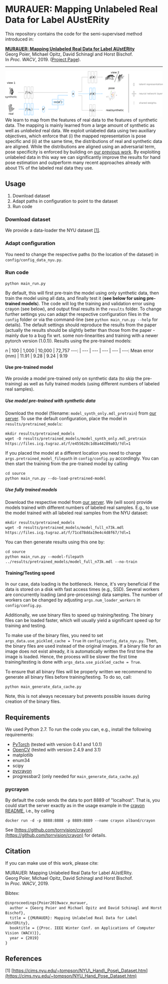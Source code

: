 # MURAUER: Mapping Unlabeled Real Data for Label AUstERity
This repository contains the code for the semi-supervised method introduced in:  

[**MURAUER: Mapping Unlabeled Real Data for Label AUstERity**](https://arxiv.org/abs/1811.09497)  
Georg Poier, Michael Opitz, David Schinagl and Horst Bischof.  
In *Proc. WACV*, 2019. ([Project Page](https://poier.github.io/murauer/)).

---

![Architecture sketch for the introduced system](./docs/images/architecture.png)  
We learn to map from the features of real data to the features of synthetic data. 
The mapping is mainly learned from a large amount of synthetic as well as _unlabeled_ real data. 
We exploit unlabeled data using two auxiliary objectives, 
which enforce that (i) the mapped representation is pose specific and 
(ii) at the same time, the distributions of real and synthetic data are aligned.
While the distributions are aligned using an adversarial term, 
pose specificity is enforced by building on 
[our previous work](https://poier.github.io/PreView/). 
By exploiting unlabeled data in this way 
we can significantly improve the results for hand pose estimation and 
outperform many recent approaches already with about 1% of the labeled real data they use.

## Usage
1. Download dataset
2. Adapt paths in configuration to point to the dataset
3. Run code

### Download dataset
We provide a data-loader the 
NYU dataset [[1]](https://cims.nyu.edu/~tompson/NYU_Hand_Pose_Dataset.htm).

### Adapt configuration 
You need to change the respective paths (to the location of the dataset) 
in `config/config_data_nyu.py`.

### Run code

    python main_run.py

By default, this will first pre-train the model using only synthetic data, then
train the model using all data, and finally test it 
(**see below for using pre-trained models**).
The code will log the training and validation error using crayon 
(see below),
and output final results in the `results` folder.
To change further settings you can adapt the respective configuration files 
in the `config` folder or via the command-line 
(see `python main_run.py --help` for details). 
The default settings should reproduce the results from the paper 
(actually the results should be slightly better than those from the paper - 
mainly due to a bug fix wrt. some non-linearities and 
training with a newer pytorch version (1.0.1)).
Results using the pre-trained models:

*n*  | 100 | 1,000 | 10,000 | 72,757
---: | --- | --- | --- | --- | ---: 
Mean error (mm) | 11.91 | 9.28 | 9.24 | 9.19


#### Use pre-trained model
We provide a model pre-trained only on synthetic data (to skip 
the pre-training) as well as fully trained models (using different 
numbers of labeled real samples).

##### Use model pre-trained with synthetic data
Download the model (filename: `model_synth_only.mdl_pretrain`) from 
[our server](https://files.icg.tugraz.at/d/0e6ccba6689040349f21/).
To use the default configuration, place the model in `results/pretrained_models`:
```
mkdir results/pretrained_models
wget -O results/pretrained_models/model_synth_only.mdl_pretrain https://files.icg.tugraz.at/f/e455628c1d8a44289a03/?dl=1
```
If you placed the model at a different location you need to change 
`args.pretrained_model_filepath` in `config/config.py` accordingly. You can then start the training from the pre-trained model by calling
```
cd source
python main_run.py --do-load-pretrained-model
```

##### Use fully trained models
Download the respective model from 
[our server](https://files.icg.tugraz.at/d/0e6ccba6689040349f21/).
We (will soon) provide models trained with different numbers of labeled real samples.
E.g., to use the model trained with all labeled real samples from the NYU dataset:
```
mkdir results/pretrained_models
wget -O results/pretrained_models/model_full_n73k.mdl https://files.icg.tugraz.at/f/71cd78dda19e4c4d8f67/?dl=1
```
You can then generate results using this one by:
```
cd source
python main_run.py --model-filepath ../results/pretrained_models/model_full_n73k.mdl --no-train
```

#### Training/Testing speed
In our case, data loading is the bottleneck. 
Hence, it's very beneficial if the data is stored on a disk with fast access times (e.g., SSD).
Several workers are concurrently loading (and pre-processing) data samples.
The number of workers can be changed by adjusting `args.num_loader_workers` 
in `config/config.py`.

Additionally, we use binary files to speed up training/testing. 
The binary files can be loaded faster, which will usually yield a significant 
speed up for training and testing. 

To make use of the binary files, you need to set `args_data.use_pickled_cache = True` 
in `config/config_data_nyu.py`. Then, the binary files are used instead of the original images. 
If a binary file for an image does not exist already, it is automatically 
written the first time the image is loaded. 
Hence, the process will be slower the first time training/testing is done with 
`args_data.use_pickled_cache = True`.

To ensure that all binary files will be properly written we recommend to 
generate all binary files before training/testing.
To do so, call:
```
python main_generate_data_cache.py
```
Note, this is not always necessary but prevents possible issues during 
creation of the binary files.

## Requirements
We used Python 2.7.
To run the code you can, e.g., install the following requirements:

 * [PyTorch](http://pytorch.org/) (tested with version 0.4.1 and 1.0.1)
 * [OpenCV](https://opencv.org/) (tested with version 2.4.9 and 3.1)
 * matplotlib
 * enum34
 * scipy
 * [pycrayon](https://github.com/torrvision/crayon)
 * progressbar2 (only needed for `main_generate_data_cache.py`)

### pycrayon
By default the code sends the data to port 8889 of "localhost". 
That is, you could start the server exactly as in the usage example in the 
[crayon README](https://github.com/torrvision/crayon/blob/master/README.md), 
i.e., by calling
```
docker run -d -p 8888:8888 -p 8889:8889 --name crayon alband/crayon
```
See [https://github.com/torrvision/crayon](https://github.com/torrvision/crayon) 
for details.


## Citation
If you can make use of this work, please cite:

MURAUER: Mapping Unlabeled Real Data for Label AUstERity.  
Georg Poier, Michael Opitz, David Schinagl and Horst Bischof.  
In *Proc. WACV*, 2019.

Bibtex:
```
@inproceedings{Poier2019wacv_murauer,  
  author = {Georg Poier and Michael Opitz and David Schinagl and Horst Bischof},  
  title = {{MURAUER}: Mapping Unlabeled Real Data for Label AUstERity},  
  booktitle = {{Proc. IEEE Winter Conf. on Applications of Computer Vision (WACV)}},  
  year = {2019}
}
```

## References
\[1] [https://cims.nyu.edu/~tompson/NYU\_Hand\_Pose\_Dataset.htm](https://cims.nyu.edu/~tompson/NYU_Hand_Pose_Dataset.htm)

